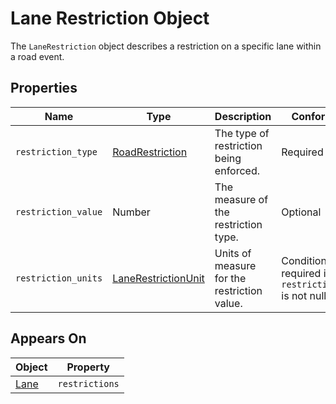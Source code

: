 # Lane Restriction Object
The `LaneRestriction` object describes a restriction on a specific lane within a road event.

## Properties
Name | Type | Description | Conformance | Notes
--- | --- | --- | --- | ---
`restriction_type` | [RoadRestriction](/spec-content/enumerated-types/RoadRestriction.md) | The type of restriction being enforced. | Required |
`restriction_value` | Number | The measure of the restriction type. | Optional |
`restriction_units` | [LaneRestrictionUnit](/spec-content/enumerated-types/LaneRestrictionUnit.md) | Units of measure for the restriction value. | Conditional: required if `restriction_value` is not null |

## Appears On
Object | Property
--- | ---
[Lane](/spec-content/objects/Lane.md) | `restrictions`